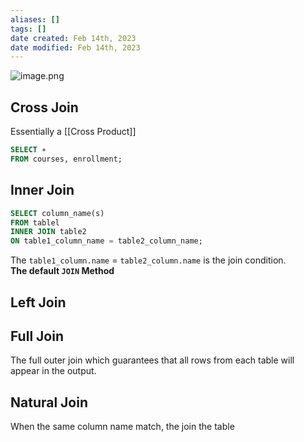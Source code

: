 ```yaml
---
aliases: []
tags: []
date created: Feb 14th, 2023
date modified: Feb 14th, 2023
---
```

![image.png](https://img.ynchen.me/2023/02/3e7113fe716e6f0f05c942a9eee35b87.webp)

## Cross Join
Essentially a [[Cross Product]]

```sql
SELECT ∗
FROM courses, enrollment; 
```

## Inner Join
```sql
SELECT column_name(s) 
FROM tablel
INNER JOIN table2
ON table1_column_name = table2_column_name; 
```

The `table1_column.name` = `table2_column.name` is the join condition.  
**The default `JOIN` Method**

## Left Join

## Full Join
The full outer join which guarantees that all rows from each table will appear in the output.

## Natural Join
When the same column name match, the join the table